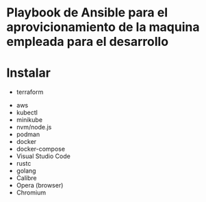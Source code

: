 # Playbook de Ansible para el aprovicionamiento de la maquina empleada para el desarrollo



# Instalar

- terraform
* aws
* kubectl
* minikube
* nvm/node.js
* podman
* docker
* docker-compose
* Visual Studio Code
* rustc
* golang
* Calibre
* Opera (browser)
* Chromium
